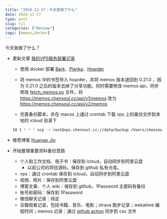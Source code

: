 ```yaml
---
title: "2024-12-27｜今天我做了什么"
date: 2024-12-27
type: post
slug: til
categories: ["Review"]
tags: [memos,docker]
---
```


今天我做了什么？

- 更新文章 [我的VPS服务部署记录](/posts/2023/01/25/notes-about-deploy-services-in-vps/)
  - 使用 docker 部署 [Bark](https://github.com/Finb/Bark)、[Planka](https://github.com/plankanban/planka)、[Hoarder](https://github.com/hoarder-app/hoarder)
  - 将 memos 中的书签导入 hoarder，并将 memos 版本退回到 0.21.0 ，因为 0.21.0 之后的版本去掉了分享功能。同时需要修改 memos api，同步修改 [fetch_memos.py](https://github.com/chensoul/chensoul/blob/main/fetch_memos.py) 文件，将 https://memos.chensoul.cc/api/v1/memos 改为 https://memos.chensoul.cc/api/v2/memos
  
  - 完善备份脚本，并在 macos 上通过 crontab 下载 vps 上的备份文件到本地的 icloud 目录下
  
  ```bash
  10 1 * * * scp -r root@vps.chensoul.cc://data/backup /Users/chensoul/Library/Mobile\ Documents/com\~apple\~CloudDocs/vps/
  ```
  
- 推荐博客 [Huaiyao Jin](https://www.jinhuaiyao.com/)

- 开始整理重要资料备份思路
  - 个人和工作文档、电子书：保存到 icloud，自动同步到阿里云盘
    - 以前公司的项目源码，保存到 github 私有仓库。
  - vps：通过 crontab 保存到 icloud，自动同步到阿里云盘
  - 视频、照片：保存到阿里云盘
  - 博客文章、个人 wiki：保存到 github，1Password 主密码有备份
  - 账号和密码：保存到 1Password
  - 微信聊天记录：待定
  - 豆瓣观看记录，包括书籍、音乐、电影；strava 跑步记录；wekatime 编程时间；memos 记录：通过 [github action](https://github.com/chensoul/chensoul) 同步到 csv 文件

